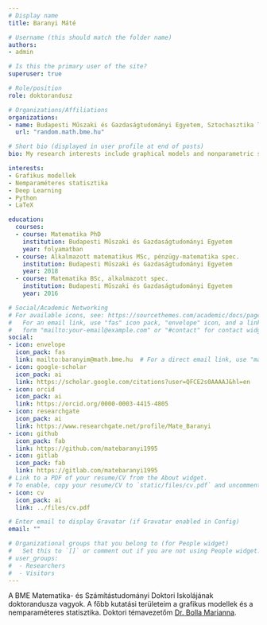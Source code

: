 ```yaml
---
# Display name
title: Baranyi Máté

# Username (this should match the folder name)
authors:
- admin

# Is this the primary user of the site?
superuser: true

# Role/position
role: doktorandusz

# Organizations/Affiliations
organizations:
- name: Budapesti Műszaki és Gazdaságtudományi Egyetem, Sztochasztika Tanszék
  url: "random.math.bme.hu"

# Short bio (displayed in user profile at end of posts)
bio: My research interests include graphical models and nonparametric statistics.

interests:
- Grafikus modellek
- Nemparaméteres statisztika
- Deep Learning
- Python
- LaTeX

education:
  courses:
  - course: Matematika PhD
    institution: Budapesti Műszaki és Gazdaságtudományi Egyetem
    year: folyamatban
  - course: Alkalmazott matematikus MSc, pénzügy-matematika spec.
    institution: Budapesti Műszaki és Gazdaságtudományi Egyetem
    year: 2018
  - course: Matematika BSc, alkalmazott spec.
    institution: Budapesti Műszaki és Gazdaságtudományi Egyetem
    year: 2016

# Social/Academic Networking
# For available icons, see: https://sourcethemes.com/academic/docs/page-builder/#icons
#   For an email link, use "fas" icon pack, "envelope" icon, and a link in the
#   form "mailto:your-email@example.com" or "#contact" for contact widget.
social:
- icon: envelope
  icon_pack: fas
  link: mailto:baranyim@math.bme.hu  # For a direct email link, use "mailto:test@example.org".
- icon: google-scholar
  icon_pack: ai
  link: https://scholar.google.com/citations?user=QFCE2s0AAAAJ&hl=en
- icon: orcid
  icon_pack: ai
  link: https://orcid.org/0000-0003-4415-4805
- icon: researchgate
  icon_pack: ai
  link: https://www.researchgate.net/profile/Mate_Baranyi
- icon: github
  icon_pack: fab
  link: https://github.com/matebaranyi1995
- icon: gitlab
  icon_pack: fab
  link: https://gitlab.com/matebaranyi1995
# Link to a PDF of your resume/CV from the About widget.
# To enable, copy your resume/CV to `static/files/cv.pdf` and uncomment the lines below.
- icon: cv
  icon_pack: ai
  link: ../files/cv.pdf

# Enter email to display Gravatar (if Gravatar enabled in Config)
email: ""

# Organizational groups that you belong to (for People widget)
#   Set this to `[]` or comment out if you are not using People widget.
# user_groups:
#  - Researchers
#  - Visitors
---
```


A BME Matematika- és Számítástudományi Doktori Iskolájának doktorandusza vagyok. A főbb kutatási területeim a grafikus modellek és a nemparaméteres statisztika.
Doktori témavezetőm [Dr. Bolla Marianna](math.bme.hu/~marib).
